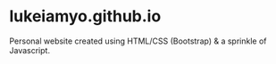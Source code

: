 # lukeiamyo.github.io
Personal website created using HTML/CSS (Bootstrap) & a sprinkle of Javascript.
